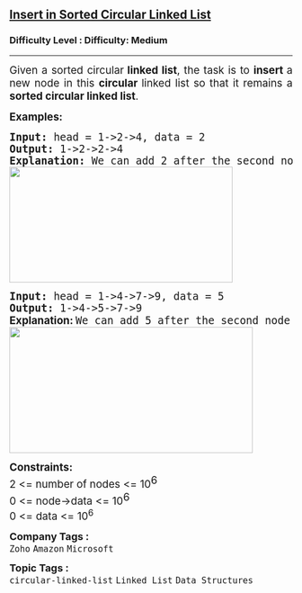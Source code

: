 <h2><a href="https://www.geeksforgeeks.org/problems/sorted-insert-for-circular-linked-list/1?_gl=1*v2jkfz*_up*MQ..*_gs*MQ..&gclid=Cj0KCQjw_8rBBhCFARIsAJrc9yBzJ7TziiVrH3CZUk_d8atft-x_RHwjGbsMVKz5CA4sD5smuVyOz-YaAiUeEALw_wcB&gbraid=0AAAAAC9yBkDRyfB7qbNvv7jl5IsoKe0jJ">Insert in Sorted Circular Linked List</a></h2><h3>Difficulty Level : Difficulty: Medium</h3><hr><div class="problems_problem_content__Xm_eO"><p style="text-align: justify;"><span style="font-size: 14pt;">Given a sorted circular<strong> linked list</strong>, the task is to <strong>insert </strong>a new node in this <strong>circular </strong>linked list so that it remains a <strong>sorted circular linked list</strong>.</span></p>
<p style="text-align: justify;"><span style="font-size: 14pt;"><strong>Examples:</strong></span></p>
<pre style="text-align: justify;"><span style="font-size: 14pt;"><strong>Input: </strong>head = 1-&gt;2-&gt;4, data = 2
<strong>Output: </strong>1-&gt;2-&gt;2-&gt;4<strong><br></strong><strong>Explanation: </strong>We can add 2 after the second node.<br><img src="https://media.geeksforgeeks.org/img-practice/prod/addEditProblem/700127/Web/Other/blobid0_1724411599.png" width="397" height="206"><br></span></pre>
<pre style="text-align: justify;"><span style="font-size: 14pt;"><strong>Input: </strong>head = 1-&gt;4-&gt;7-&gt;9, data = 5
<strong>Output: </strong>1-&gt;4-&gt;5-&gt;7-&gt;9<strong><br></strong><strong style="font-family: -apple-system, BlinkMacSystemFont, 'Segoe UI', Roboto, Oxygen, Ubuntu, Cantarell, 'Open Sans', 'Helvetica Neue', sans-serif;">Explanation: </strong>We can add 5 after the second node.<br><img src="https://media.geeksforgeeks.org/img-practice/prod/addEditProblem/700127/Web/Other/blobid1_1724411615.png" width="433" height="224"></span></pre>
<p style="text-align: justify;"><span style="font-size: 14pt;"><strong style="font-size: 14pt;">Constraints:</strong><br><span style="font-size: 14pt;">2 &lt;= number of nodes &lt;= 10</span><sup style="font-size: 14pt;">6</sup><br><span style="font-size: 14pt;">0 &lt;= node-&gt;data &lt;= 10</span><sup style="font-size: 14pt;">6</sup><br><span style="font-size: 18.6667px;">0 &lt;= data &lt;= 10<sup>6</sup></span><br></span></p></div><p><span style=font-size:18px><strong>Company Tags : </strong><br><code>Zoho</code>&nbsp;<code>Amazon</code>&nbsp;<code>Microsoft</code>&nbsp;<br><p><span style=font-size:18px><strong>Topic Tags : </strong><br><code>circular-linked-list</code>&nbsp;<code>Linked List</code>&nbsp;<code>Data Structures</code>&nbsp;